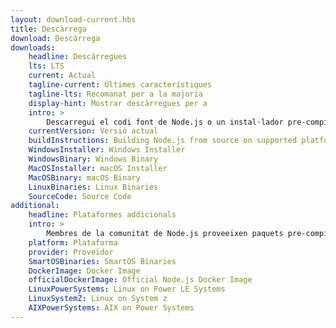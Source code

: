 ```yaml
---
layout: download-current.hbs
title: Descàrrega
download: Descàrrega
downloads:
    headline: Descàrregues
    lts: LTS
    current: Actual
    tagline-current: Últimes característiques
    tagline-lts: Recomanat per a la majoria
    display-hint: Mostrar descàrregues per a
    intro: >
        Descarregui el codi font de Node.js o un instal·lador pre-compilat per a la seva plataforma, i comenci a desenvolupar avui.
    currentVersion: Versió actual
    buildInstructions: Building Node.js from source on supported platforms
    WindowsInstaller: Windows Installer
    WindowsBinary: Windows Binary
    MacOSInstaller: macOS Installer
    MacOSBinary: macOS Binary
    LinuxBinaries: Linux Binaries
    SourceCode: Source Code
additional:
    headline: Plataformes addicionals
    intro: >
        Membres de la comunitat de Node.js proveeixen paquets pre-compilats de forma no oficial per a plataformes addicionals no suportades per l'equip central de Node.js que poden no estar al mateix nivell de les versions actuals oficials de Node.js.
    platform: Plataforma
    provider: Proveïdor
    SmartOSBinaries: SmartOS Binaries
    DockerImage: Docker Image
    officialDockerImage: Official Node.js Docker Image
    LinuxPowerSystems: Linux on Power LE Systems
    LinuxSystemZ: Linux on System z
    AIXPowerSystems: AIX on Power Systems
---
```

